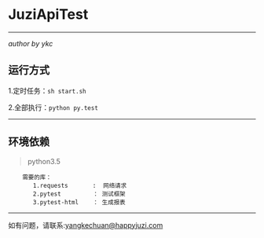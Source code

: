 # JuziApiTest #

----------
_author by ykc_

## 运行方式 ##


 1.定时任务：`sh start.sh`

 2.全部执行：`python py.test`


----------

## 环境依赖 ##

> python3.5        
        
        需要的库：
           1.requests       :  网络请求
           2.pytest         ： 测试框架
           3.pytest-html    ： 生成报表

----------

如有问题，请联系:yangkechuan@happyjuzi.com

